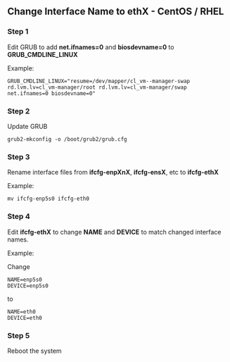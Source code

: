## Change Interface Name to ethX - CentOS / RHEL

### Step 1
Edit GRUB to add **net.ifnames=0** and **biosdevname=0** to **GRUB_CMDLINE_LINUX**

Example:

```
GRUB_CMDLINE_LINUX="resume=/dev/mapper/cl_vm--manager-swap rd.lvm.lv=cl_vm-manager/root rd.lvm.lv=cl_vm-manager/swap net.ifnames=0 biosdevname=0"
```

### Step 2

Update GRUB

```
grub2-mkconfig -o /boot/grub2/grub.cfg
```

### Step 3

Rename interface files from **ifcfg-enpXnX**, **ifcfg-ensX**, etc to **ifcfg-ethX**

Example:

```
mv ifcfg-enp5s0 ifcfg-eth0
```

### Step 4
Edit **ifcfg-ethX** to change **NAME** and **DEVICE** to match changed interface names.  

Example:

Change 

```
NAME=enp5s0
DEVICE=enp5s0
```

to

```
NAME=eth0
DEVICE=eth0
```

### Step 5
Reboot the system
